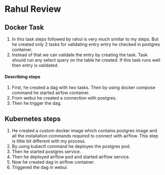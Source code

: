 # Rahul Review

## Docker Task
1. In this task steps followed by rahul is very much similar to my steps. But he created only 2 tasks for validating entry entry he checked in postgres container.
2. Instead of that we can validate the entry by creating the task. Task should run any select query on the table he created. If this task runs well then entry is validated.
#### Describing steps
1. First, he created a dag with two tasks. Then by using docker compose command he started airfow container. 
2. From webui he created a connection with postgres.
3. Then he trigger the dag.

## Kubernetes steps
1. He created a custom docker image which contains postgres image and all the installation commands required to connect with airflow. This step is little bit different with my process.
2. By using kubectl command he deployes the postgres pod.
3. Then he started postgres service.
4. Then he deployed airflow pod and started airflow service.
5. Now he created dag in airflow container.
6. Triggered the dag in webui.
